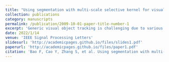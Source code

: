 ```yaml
---
title: "Using segmentation with multi-scale selective kernel for visual object tracking"
collection: publications
category: manuscripts
permalink: /publication/2009-10-01-paper-title-number-1
excerpt: 'Generic visual object tracking is challenging due to various difficulties, e.g. scale variations and deformations. To solve those problems, we propose a novel multi-scale selective kernel module for tracking, which contains small-scale and large-scale branches to model the target at different scales and attention mechanism to capture the more effective appearance information of the target. In our module, we cascade multiple small-scale convolutional blocks as an equivalent large-scale branch to extract large-scale features of the target effectively. Besides, we present a hybrid strategy for feature selection to extract significant information from features of different scales. Based on the current excellent segmentation tracking framework, we propose a novel tracking network that leverages our module at multiple places in the up-sample phase to construct a more accurate and robust appearance model. Extensive experimental results show that our tracker outperforms other state-of-the-art trackers on multiple challenging benchmarks including VOT2018, TrackingNet, DAVIS-2017, and YouTube-VOS-2018 while achieves real-time tracking.'
date: 2022/1/14
venue: 'IEEE Signal Processing Letters'
slidesurl: 'http://academicpages.github.io/files/slides1.pdf'
paperurl: 'http://academicpages.github.io/files/paper1.pdf'
citation: 'Bao F, Cao Y, Zhang S, et al. Using segmentation with multi-scale selective kernel for visual object tracking[J]. IEEE Signal Processing Letters, 2022, 29: 553-557.'
---
```

